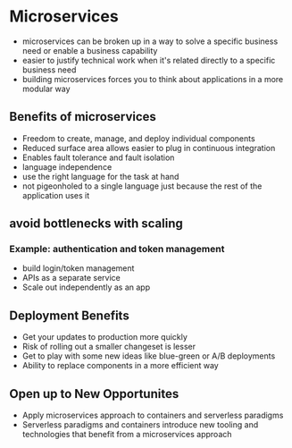 # Microservices
- microservices can be broken up in a way to solve a specific business need or enable a business capability
- easier to justify technical work when it's related directly to a specific business need
- building microservices forces you to think about applications in a more modular way
## Benefits of microservices
- Freedom to create, manage, and deploy individual components
- Reduced surface area allows easier to plug in continuous integration
- Enables fault tolerance and fault isolation
- language independence
- use the right language for the task at hand
- not pigeonholed to a single language just because the rest of the application uses it
## avoid bottlenecks with scaling
### Example: authentication and token management
- build login/token management
- APIs as a separate service
- Scale out independently as an app
## Deployment Benefits
- Get your updates to production more quickly
- Risk of rolling out a smaller changeset is lesser
- Get to play with some new ideas like blue-green or A/B deployments
- Ability to replace components in a more efficient way
## Open up to New Opportunites
- Apply microservices approach to containers and serverless paradigms
- Serverless paradigms and containers introduce new tooling and technologies that benefit from a microservices approach
